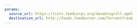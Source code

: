 ```yaml
---
params:
  source_url: https://lists.feedcorps.org/daveblogroll.opml
  destination_url: http://feeds.feedburner.com/Torrentfreak
---
```


